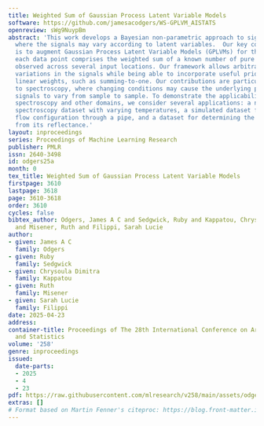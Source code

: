 ```yaml
---
title: Weighted Sum of Gaussian Process Latent Variable Models
software: https://github.com/jamesacodgers/WS-GPLVM_AISTATS
openreview: sWg9NuypBm
abstract: 'This work develops a Bayesian non-parametric approach to signal separation
  where the signals may vary according to latent variables.  Our key contribution
  is to augment Gaussian Process Latent Variable Models (GPLVMs) for the case where
  each data point comprises the weighted sum of a known number of pure component signals,
  observed across several input locations. Our framework allows arbitrary non-linear
  variations in the signals while being able to incorporate useful priors for the
  linear weights, such as summing-to-one. Our contributions are particularly relevant
  to spectroscopy, where changing conditions may cause the underlying pure component
  signals to vary from sample to sample. To demonstrate the applicability to both
  spectroscopy and other domains, we consider several applications: a near-infrared
  spectroscopy dataset with varying temperatures, a simulated dataset for identifying
  flow configuration through a pipe, and a dataset for determining the type of rock
  from its reflectance.'
layout: inproceedings
series: Proceedings of Machine Learning Research
publisher: PMLR
issn: 2640-3498
id: odgers25a
month: 0
tex_title: Weighted Sum of Gaussian Process Latent Variable Models
firstpage: 3610
lastpage: 3618
page: 3610-3618
order: 3610
cycles: false
bibtex_author: Odgers, James A C and Sedgwick, Ruby and Kappatou, Chrysoula Dimitra
  and Misener, Ruth and Filippi, Sarah Lucie
author:
- given: James A C
  family: Odgers
- given: Ruby
  family: Sedgwick
- given: Chrysoula Dimitra
  family: Kappatou
- given: Ruth
  family: Misener
- given: Sarah Lucie
  family: Filippi
date: 2025-04-23
address:
container-title: Proceedings of The 28th International Conference on Artificial Intelligence
  and Statistics
volume: '258'
genre: inproceedings
issued:
  date-parts:
  - 2025
  - 4
  - 23
pdf: https://raw.githubusercontent.com/mlresearch/v258/main/assets/odgers25a/odgers25a.pdf
extras: []
# Format based on Martin Fenner's citeproc: https://blog.front-matter.io/posts/citeproc-yaml-for-bibliographies/
---
```

